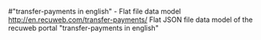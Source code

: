 #"transfer-payments in english" - Flat file data model
http://en.recuweb.com/transfer-payments/
Flat JSON file data model of the recuweb portal "transfer-payments in english"
